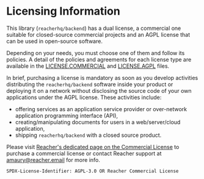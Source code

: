# Licensing Information

This library (`reacherhq/backend`) has a dual license, a commercial one suitable for closed-source commercial projects and an AGPL license that can be used in open-source software.

Depending on your needs, you must choose one of them and follow its policies. A detail of the policies and agreements for each license type are available in the [LICENSE.COMMERCIAL](./LICENSE.COMMERCIAL) and [LICENSE.AGPL](./LICENSE.AGPL) files.

In brief, purchasing a license is mandatory as soon as you develop activities distributing the `reacherhq/backend` software inside your product or deploying it on a network without disclosing the source code of your own applications under the AGPL license. These activities include:

-   offering services as an application service provider or over-network application programming interface (API),
-   creating/manipulating documents for users in a web/server/cloud application,
-   shipping `reacherhq/backend` with a closed source product.

Please visit [Reacher's dedicated page on the Commercial License](https://reacher.email/self-host) to purchase a commercial license or contact Reacher support at amaury@reacher.email for more info.

`SPDX-License-Identifier: AGPL-3.0 OR Reacher Commercial License`
